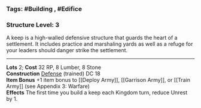### Tags: #Building , #Edifice 
### Structure Level: 3

A keep is a high-walled defensive structure that guards the heart of a settlement. It includes practice and marshaling yards as well as a refuge for your leaders should danger strike the settlement.

---

**Lots** 2; **Cost** 32 RP, 8 Lumber, 8 Stone  
**Construction** [Defense](https://2e.aonprd.com/Skills.aspx?ID=21) (trained) DC 18  
**Item Bonus** +1 item bonus to [[Deploy Army]], [[Garrison Army]], or [[Train Army]] (see Appendix 3: Warfare)  
**Effects** The first time you build a keep each Kingdom turn, reduce Unrest by 1.